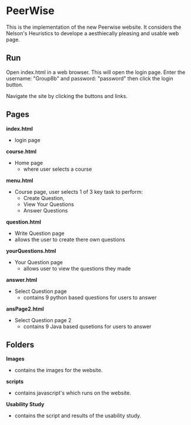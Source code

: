 # PeerWise
This is the implementation of the new Peerwise website.
It considers the Nelson's Heuristics to develope a aesthiecally pleasing and usable web page.

## Run
Open index.html in a web browser. This will open the login page.
Enter the username: "Group8b" and password: "password" then click the login button.

Navigate the site by clicking the buttons and links.

## Pages
**index.html** 
* login page

**course.html**
* Home page
  * where user selects a course

**menu.html**
* Course page, user selects 1 of 3 key task to perform: 
  * Create Question, 
  * View Your Questions 
  * Answer Questions
  
**question.html** 
* Write Question page 
 * allows the user to create there own questions

**yourQuestions.html** 
* Your Question page 
  * allows user to view the questions they made

**answer.html**
* Select Question page 
  * contains 9 python based questions for users to answer

**ansPage2.html**
* Select Question page 2 
  * contains 9 Java based qusetions for users to answer

## Folders
**Images**
* contains the images for the website.

**scripts** 
* contains javascript's which runs on the website.

**Usability Study** 
* contains the script and results of the usability study.

